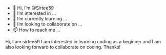 - 👋 Hi, I’m @Sirtee59
- 👀 I’m interested in ...
- 🌱 I’m currently learning ...
- 💞️ I’m looking to collaborate on ...
- 📫 How to reach me ...

<!---
Sirtee59/Sirtee59 is a ✨ special ✨ repository because its `README.md` (this file) appears on your GitHub profile.
You can click the Preview link to take a look at your changes.
--->
Hi, I am sirtee59
I am interested in learning coding as a beginner and I am also looking forward to 
collaborate on coding. Thanks!
